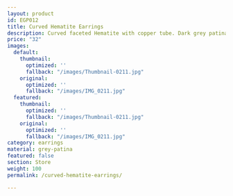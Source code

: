 ```yaml
---
layout: product
id: EGP012
title: Curved Hematite Earrings
description: Curved faceted Hematite with copper tube. Dark grey patina hook.
price: "32"
images:
  default:
    thumbnail:
      optimized: ''
      fallback: "/images/Thumbnail-0211.jpg"
    original:
      optimized: ''
      fallback: "/images/IMG_0211.jpg"
  featured:
    thumbnail:
      optimized: ''
      fallback: "/images/Thumbnail-0211.jpg"
    original:
      optimized: ''
      fallback: "/images/IMG_0211.jpg"
category: earrings
material: grey-patina
featured: false
section: Store
weight: 100
permalink: /curved-hematite-earrings/

---
```

